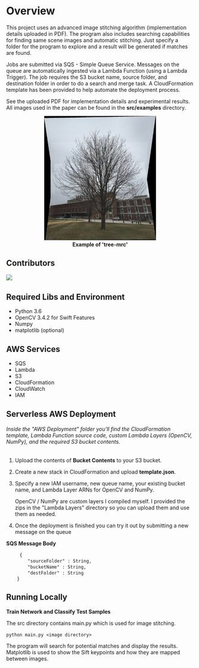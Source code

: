 # Overview
This project uses an advanced image stitching algorithm (implementation details uploaded in PDF). The program also includes searching capabilities for finding same scene images and automatic stitching. Just specify a folder for the program to explore and a result will be generated if matches are found. 

Jobs are submitted via SQS - Simple Queue Service. Messages on the queue are automatically ingested via a Lambda Function (using a Lambda Trigger). The job requires the S3 bucket name, source folder, and destination folder in order to do a search and merge task. A CloudFormation template has been provided to help automate the deployment process.
 
 See the uploaded PDF for implementation details and experimental results. All images used in the paper can be found in the **src/examples** directory.
 
 <p align="center">
  <img width="300" src="/src/examples/tree-mrc/image1_image2_image3.jpg"><br><b>Example of 'tree-mrc'</b>
</p>
 
 ## Contributors
<a href="https://github.com/AndrewAltimit/Image-Stitcher/graphs/contributors">
  <img src="https://contributors-img.firebaseapp.com/image?repo=AndrewAltimit/Image-Stitcher" />
</a>

## Required Libs and Environment
* Python 3.6
* OpenCV 3.4.2 for Swift Features
* Numpy
* matplotlib (optional)


## AWS Services
* SQS
* Lambda
* S3
* CloudFormation
* CloudWatch
* IAM



## Serverless AWS Deployment

###### Inside the "AWS Deployment" folder you'll find the CloudFormation template, Lambda Function source code, custom Lambda Layers (OpenCV, NumPy), and the required S3 bucket contents.

1. Upload the contents of **Bucket Contents** to your S3 bucket.

2. Create a new stack in CloudFormation and upload **template.json**.

3. Specify a new IAM username, new queue name, your existing bucket name, and Lambda Layer ARNs for OpenCV and NumPy.
 
    OpenCV / NumPy are custom layers I compiled myself. I provided the zips in the "Lambda Layers" directory so you can upload them and use them as needed.    
    
4. Once the deployment is finished you can try it out by submitting a new message on the queue


****SQS Message Body****

     	 {
			"sourceFolder" : String,
			"bucketName" : String,
			"destFolder" : String
		}



## Running Locally

****Train Network and Classify Test Samples****

The src directory contains main.py which is used for image stitching.

	python main.py <image directory>
	
The program will search for potential matches and display the results. Matplotlib is used to show the Sift keypoints and how they are mapped between images. 
